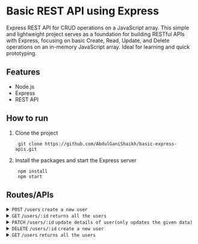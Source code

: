 # Basic REST API using Express

Express REST API for CRUD operations on a JavaScript array. This simple and lightweight project serves as a foundation for building RESTful APIs with Express, focusing on basic Create, Read, Update, and Delete operations on an in-memory JavaScript array. Ideal for learning and quick prototyping.

## Features
* Node.js
* Express
* REST API

## How to run
1. Clone the project

        git clone https://github.com/AbdulGaniShaikh/basic-express-apis.git

2. Install the packages and start the Express server

        npm install
        npm start


## Routes/APIs


<details>
    <summary>
        <code>POST</code>
        <code>/users</code>
        <code>create a new user</code>
    </summary>

##### Request Body `JSON`

    {
        "firstName": "Jane",
        "lastName": "Doe",
        "age": 20
    }

##### Response `JSON`

    {
        "id": "eca4b3fc-0cbf-4a95-95a9-3e9b4ade6171",
        "firstName": "Jane",
        "lastName": "Doe",
        "age": 20
    }


</details>

<details>
    <summary>
        <code>GET</code>
        <code>/users/:id</code>
        <code>returns all the users</code>
    </summary>

##### Parameters

|name|required|in|
|-|-|-|
|id|true|path|

##### Response `JSON`

    {
        "id": "eca4b3fc-0cbf-4a95-95a9-3e9b4ade6171",
        "firstName": "Jane",
        "lastName": "Doe",
        "age": 20
    }


</details>


<details>
    <summary>
        <code>PATCH</code>
        <code>/users/:id</code>
        <code>update details of user(only updates the given data)</code>
    </summary>

##### Parameters

|name|required|in|
|-|-|-|
|id|true|path|

##### Request Body `JSON`

    {
        "firstName": "Johnny",
        "lastName": "Doe",
    }

##### Response `JSON`

    {
        "id": "eca4b3fc-0cbf-4a95-95a9-3e9b4ade6171",
        "firstName": "Johnny",
        "lastName": "Doe",
        "age": 20
    }


</details>

<details>
    <summary>
        <code>DELETE</code>
        <code>/users/:id</code>
        <code>create a new user</code>
    </summary>

##### Parameters

|name|required|in|
|-|-|-|
|id|true|path|

##### Response `TEXT`

    user deleted


</details>

<details>
    <summary>
        <code>GET</code>
        <code>/users</code>
        <code>returns all the users</code>
    </summary>

##### Response `JSON`

    [
        {
            "id": "eca4b3fc-0cbf-4a95-95a9-3e9b4ade6171",
            "firstName": "John",
            "lastName": "Doe",
            "age": 21
        },
        {
            "id": "eca4b3fc-0cbf-4a95-95a9-3e9b4ade6171",
            "firstName": "Jane",
            "lastName": "Doe",
            "age": 20
        }
    ]

</details>